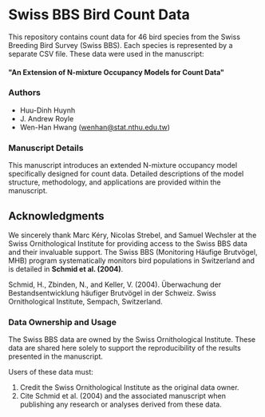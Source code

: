# Swiss BBS Bird Count Data

This repository contains count data for 46 bird species from the Swiss Breeding Bird Survey (Swiss BBS). Each species is represented by a separate CSV file. These data were used in the manuscript:

#### "An Extension of N-mixture Occupancy Models for Count Data"

### Authors
+ Huu-Dinh Huynh
+ J. Andrew Royle
+ Wen-Han Hwang (wenhan@stat.nthu.edu.tw)

### Manuscript Details
This manuscript introduces an extended N-mixture occupancy model specifically designed for count data. Detailed descriptions of the model structure, methodology, and applications are provided within the manuscript.

## Acknowledgments
We sincerely thank Marc Kéry, Nicolas Strebel, and Samuel Wechsler at the Swiss Ornithological Institute for providing access to the Swiss BBS data and their invaluable support. The Swiss BBS (Monitoring Häufige Brutvögel, MHB) program systematically monitors bird populations in Switzerland and is detailed in **Schmid et al. (2004)**.

Schmid, H., Zbinden, N., and Keller, V. (2004). Überwachung der Bestandsentwicklung häufiger Brutvögel in der Schweiz. Swiss Ornithological Institute, Sempach, Switzerland.

### Data Ownership and Usage
The Swiss BBS data are owned by the Swiss Ornithological Institute. These data are shared here solely to support the reproducibility of the results presented in the manuscript.

Users of these data must:

1. Credit the Swiss Ornithological Institute as the original data owner.
2. Cite Schmid et al. (2004) and the associated manuscript when publishing any research or analyses derived from these data.
